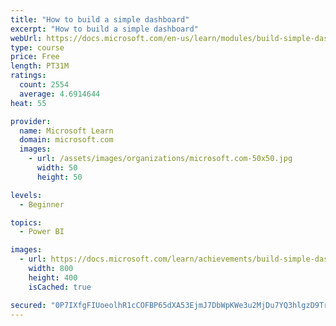 ```yaml
---
title: "How to build a simple dashboard"
excerpt: "How to build a simple dashboard"
webUrl: https://docs.microsoft.com/en-us/learn/modules/build-simple-dashboard/
type: course
price: Free
length: PT31M
ratings:
  count: 2554
  average: 4.6914644
heat: 55

provider:
  name: Microsoft Learn
  domain: microsoft.com
  images:
    - url: /assets/images/organizations/microsoft.com-50x50.jpg
      width: 50
      height: 50

levels:
  - Beginner

topics:
  - Power BI

images:
  - url: https://docs.microsoft.com/learn/achievements/build-simple-dashboard-social.png
    width: 800
    height: 400
    isCached: true

secured: "0P7IXfgFIUoeolhR1cCOFBP65dXA53EjmJ7DbWpKWe3u2MjDu7YQ3hlgzD9TrVSyMs1kFILv6gV2eblOFlBtXleMqWIJWk9eA8q7xnwCQzaidpTGDAR2kidfk8+DwxYWXZ/NHb9aJrF2HI3CyixtJuyymEckVI3gVhnLF1hjBLCy7K7iACIjDog4Vz/RzedaOCjFg1KENZHNO1bCR1SHqDUGDFb7NCPWwXsgwGh3ZDRFTVULl2TJEIG5nBT0JATNOCE+Db5KloREOTkwVxCMC7CQhrYDt1G4zf6OmrFYvtUo/GCsgyykPNgRrV6LYFpd1wbcCi/eQ5T3uMFPcdPb6zrCpEQov+OXM6thvUInt3dl4J39c0YKWf/+HFJK4Ht0S/3QO83LU9TjVwt5lnE2rklfTTvrfRmpKuptLp94MOg=;b1gGPv4L1CFlydW9CnQr5Q=="
---
```


